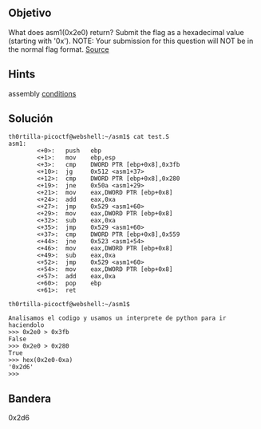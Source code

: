 ## Objetivo
What does asm1(0x2e0) return? Submit the flag as a hexadecimal value (starting with '0x'). NOTE: Your submission for this question will NOT be in the normal flag format. [Source](https://jupiter.challenges.picoctf.org/static/f1c2358ff7d1e9386e41552c549cf2f6/test.S)

## Hints
assembly [conditions](https://www.tutorialspoint.com/assembly_programming/assembly_conditions.htm)

## Solución

```
th0rtilla-picoctf@webshell:~/asm1$ cat test.S
asm1:
        <+0>:   push   ebp
        <+1>:   mov    ebp,esp
        <+3>:   cmp    DWORD PTR [ebp+0x8],0x3fb
        <+10>:  jg     0x512 <asm1+37>
        <+12>:  cmp    DWORD PTR [ebp+0x8],0x280
        <+19>:  jne    0x50a <asm1+29>
        <+21>:  mov    eax,DWORD PTR [ebp+0x8]
        <+24>:  add    eax,0xa
        <+27>:  jmp    0x529 <asm1+60>
        <+29>:  mov    eax,DWORD PTR [ebp+0x8]
        <+32>:  sub    eax,0xa
        <+35>:  jmp    0x529 <asm1+60>
        <+37>:  cmp    DWORD PTR [ebp+0x8],0x559
        <+44>:  jne    0x523 <asm1+54>
        <+46>:  mov    eax,DWORD PTR [ebp+0x8]
        <+49>:  sub    eax,0xa
        <+52>:  jmp    0x529 <asm1+60>
        <+54>:  mov    eax,DWORD PTR [ebp+0x8]
        <+57>:  add    eax,0xa
        <+60>:  pop    ebp
        <+61>:  ret    

th0rtilla-picoctf@webshell:~/asm1$ 

Analisamos el codigo y usamos un interprete de python para ir haciendolo
>>> 0x2e0 > 0x3fb
False
>>> 0x2e0 > 0x280
True
>>> hex(0x2e0-0xa)
'0x2d6'
>>>

```
## Bandera
0x2d6